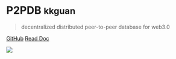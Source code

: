 <!-- _coverpage.md -->

<!-- ![logo](_media/icon.svg) -->

# P2PDB <small>kkguan</small>

> decentralized distributed peer-to-peer database for web3.0



[GitHub](https://github.com/Rock-liyi/p2pdb)
[Read Doc](/en/README)

<!-- 背景图片 -->

![](background.jpeg)